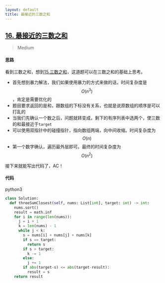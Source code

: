 ```yaml
---
layout: default
title: 最接近的三数之和
---
```


## [16\. 最接近的三数之和](https://leetcode-cn.com/problems/3sum-closest/)

> Medium

#### 思路

看到三数之和，想到[15.三数之和](https://leetcode-cn.com/problems/3sum/)，这道题可以在三数之和的基础上思考。

* 首先想到暴力解法，我们如果使用暴力的方式来做的话，时间复杂度是$$O(n^3)$$，肯定是需要优化的
* 题目要求返回的是和，跟数组的下标没有关系，也就是说原数组的顺序是可以打乱的
* 当我们先确认一个数之后，问题就转变成，剩下的有序列表中选两个，使三数的和最接近于`target`
* 可以使用双指针中的碰撞指针，指向数组两端，向中间收缩。时间复杂度为$$O(n)$$
* 第一个数字确认，遍历最外层即可。最终的时间复杂度为$$O(n^2)$$

接下来就能写出代码了，AC！

#### 代码
python3
```python
class Solution:
  def threeSumClosest(self, nums: List[int], target: int) -> int:
    nums.sort()
    result = math.inf
    for i in range(len(nums)):
      j = i + 1
      k = len(nums) - 1
      while j < k:
        s = nums[i] + nums[j] + nums[k]
        if s == target:
          return s
        if s > target:
          k -= 1
        else:
          j += 1
        if abs(target-s) <= abs(target-result):
          result = s
    return result
```